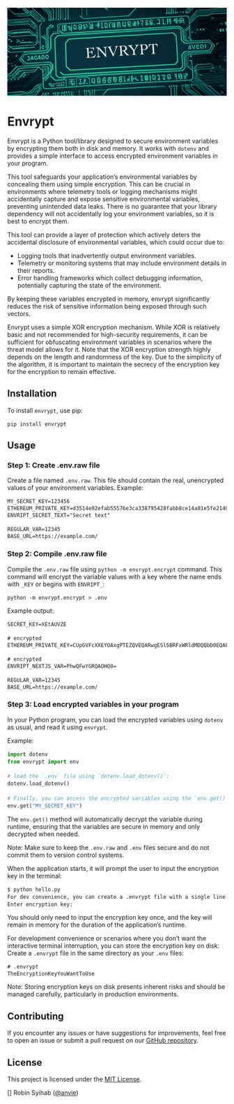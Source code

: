 ![envrypt logo](https://github.com/anvie/envrypt/raw/main/envrypt-logo.jpg)

# Envrypt

Envrypt is a Python tool/library designed to secure environment variables by encrypting them both in disk and memory. It works with `dotenv` and provides a simple interface to access encrypted environment variables in your program.

This tool safeguards your application’s environmental variables by concealing them using simple encryption. This can be crucial in environments where telemetry tools or logging mechanisms might accidentally capture and expose sensitive environmental variables, preventing unintended data leaks. There is no guarantee that your library dependency will not accidentally log your environment variables, so it is best to encrypt them.

This tool can provide a layer of protection which actively deters the accidental disclosure of environmental variables, which could occur due to:

* Logging tools that inadvertently output environment variables.
* Telemetry or monitoring systems that may include environment details in their reports.
* Error handling frameworks which collect debugging information, potentially capturing the state of the environment.

By keeping these variables encrypted in memory, envrypt significantly reduces the risk of sensitive information being exposed through such vectors.

Envrypt uses a simple XOR encryption mechanism. While XOR is relatively basic and not recommended for high-security requirements, it can be sufficient for obfuscating environment variables in scenarios where the threat model allows for it. Note that the XOR encryption strength highly depends on the length and randomness of the key. Due to the simplicity of the algorithm, it is important to maintain the secrecy of the encryption key for the encryption to remain effective.

## Installation

To install `envrypt`, use pip:

```
pip install envrypt
```

## Usage

### Step 1: Create .env.raw file

Create a file named `.env.raw`. This file should contain the real, unencrypted values of your environment variables.
Example:

```
MY_SECRET_KEY=123456
ETHEREUM_PRIVATE_KEY=d3514e92efab55576e3ca338795428fabb8ce14a01e5fe2140619e5b0b30c8ae
ENVRIPT_SECRET_TEXT="Secret text"

REGULAR_VAR=12345
BASE_URL=https://example.com/
```

### Step 2: Compile .env.raw file

Compile the `.env.raw` file using `python -m envrypt.encrypt` command. This command will encrypt the variable values with a key where the name ends with `_KEY` or begins with `ENVRIPT_`:

```
python -m envrypt.encrypt > .env
```

Example output:

```
SECRET_KEY=XEtAUVZE

# encrypted
ETHEREUM_PRIVATE_KEY=CUpGVFcXXEYOAxgPTEZQVEQARwgESl5BRFxWRldMDQQbD0EQAFJGBERaAEwLHEFUV0JTRVIATA9JEVZTEV0VDg==

# encrypted
ENVRIPT_NEXTJS_VAR=PhwQFwYGRQAOHQ0=

REGULAR_VAR=12345
BASE_URL=https://example.com/
```

### Step 3: Load encrypted variables in your program

In your Python program, you can load the encrypted variables using `dotenv` as usual, and read it using `envrypt`.

Example:

```python
import dotenv
from envrypt import env

# load the `.env` file using `dotenv.load_dotenv()`:
dotenv.load_dotenv()

# Finally, you can access the encrypted variables using the `env.get()` method:
env.get("MY_SECRET_KEY")
```

The `env.get()` method will automatically decrypt the variable during runtime, ensuring that the variables are secure in memory and only decrypted when needed.

Note: Make sure to keep the `.env.raw` and `.env` files secure and do not commit them to version control systems.

When the application starts, it will prompt the user to input the encryption key in the terminal:

```bash
$ python hello.py
For dev convenience, you can create a .envrypt file with a single line containing the encryption key.
Enter encryption key:
```

You should only need to input the encryption key once, and the key will remain in memory for the duration of the application’s runtime.

For development convenience or scenarios where you don’t want the interactive terminal interruption, you can store the encryption key on disk:
Create a `.envrypt` file in the same directory as your `.env` files:

```
# .envrypt
TheEncryptionKeyYouWantToUse
```

Note: Storing encryption keys on disk presents inherent risks and should be managed carefully, particularly in production environments.

## Contributing

If you encounter any issues or have suggestions for improvements, feel free to open an issue or submit a pull request on our [GitHub repository](https://github.com/anvie/envrypt).

## License

This project is licensed under the [MIT License](https://opensource.org/licenses/MIT).


[] Robin Syihab ([@anvie](https://x.com/anvie))
